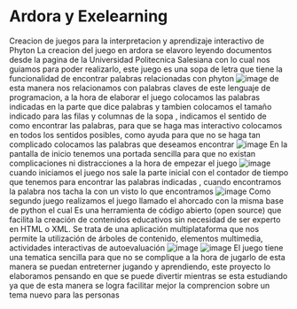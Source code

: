 # Ardora y  Exelearning
Creacion de juegos para la interpretacion y aprendizaje interactivo de Phyton
La creacion del juego en ardora se elavoro leyendo documentos desde la pagina de la Universidad Politecnica Salesiana  con lo cual nos guiamos para poder  realizarlo, este juego es una sopa de letra  que tiene la funcionalidad de encontrar palabras relacionadas con phyton 
![image](https://user-images.githubusercontent.com/99284200/153056047-6bc34a0c-d7fd-4769-b703-fc098c09f6ee.png)
de esta manera  nos relacionamos con  palabras claves de  este lenguaje de programacion, a la hora de elaborar el juego colocamos las palabras indicadas en la parte que dice palabras y  tambien colocamos el tamaño indicado para  las filas y columnas de la sopa , indicamos el sentido  de como  encontrar las palabras, para que se haga mas interactivo  colocamos en todos los sentidos posibles, como ayuda para que no se haga tan complicado colocamos las palabras que deseamos encontrar 
![image](https://user-images.githubusercontent.com/99284200/153056808-16aece4b-30cf-42eb-a661-a3c3d4e7e84a.png)
En la pantalla de inicio  tenemos una portada sencilla para que no existan complicaciones ni distracciones a la hora de empezar el juego 
![image](https://user-images.githubusercontent.com/99284200/153057178-adacc579-24ed-4a4f-9794-b3141eedec30.png)
cuando iniciamos el juego  nos sale la parte inicial con el contador de tiempo que tenemos para encontrar las palabras indicadas , cuando encontramos la palabra nos tacha la  con un visto  lo que encontramos 
![image](https://user-images.githubusercontent.com/99284200/153058740-3d971d51-c6c0-4b5b-b7f4-d03a721c52a5.png)
Como segundo juego  realizamos  el juego llamado el ahorcado  con la misma base  de python el cual Es una herramienta de código abierto (open source) que facilita la creación de contenidos educativos sin necesidad de ser experto en HTML o XML. Se trata de una aplicación multiplataforma que nos permite la utilización de árboles de contenido, elementos multimedia, actividades interactivas de autoevaluación
![image](https://user-images.githubusercontent.com/99284200/153059273-148a4dc7-a650-44cf-97be-9796d30f5c7e.png)
![image](https://user-images.githubusercontent.com/99284200/153059355-57eca18b-be6f-4da0-a5bf-4cd52ac8049c.png)
El juego tiene una tematica sencilla para que no se complique a la hora de jugarlo de esta manera se puedan entreterner jugando y aprendiendo, este proyecto lo elaboramos pensando en que se puede divertir mientras se esta estudiando ya que de esta manera  se logra facilitar mejor la comprencion sobre un tema  nuevo para las personas 
